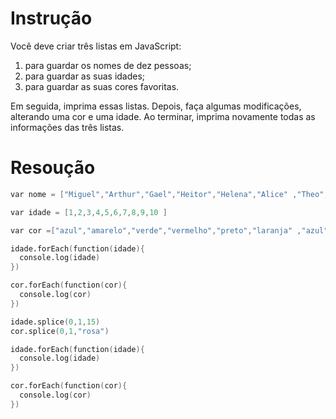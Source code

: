 # Instrução

Você deve criar três listas em JavaScript:

1. para guardar os nomes de dez pessoas;
2. para guardar as suas idades;
3. para guardar as suas cores favoritas.

Em seguida, imprima essas listas. Depois, faça algumas modificações, alterando uma cor e uma idade. Ao terminar, imprima novamente todas as informações das três listas.

# Resoução

```j.s
var nome = ["Miguel","Arthur","Gael","Heitor","Helena","Alice" ,"Theo","Laura","maria","rai"]

var idade = [1,2,3,4,5,6,7,8,9,10 ]

var cor =["azul","amarelo","verde","vermelho","preto","laranja" ,"azul","verde","amarelo","roxo"]

idade.forEach(function(idade){
  console.log(idade)
})

cor.forEach(function(cor){
  console.log(cor)
})

idade.splice(0,1,15)
cor.splice(0,1,"rosa")

idade.forEach(function(idade){
  console.log(idade)
})

cor.forEach(function(cor){
  console.log(cor)
})
```
